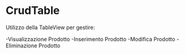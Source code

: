 # CrudTable
Utilizzo della TableView per gestire:

-Visualizzazione Prodotto
-Inserimento Prodotto
-Modifica Prodotto
-Eliminazione Prodotto